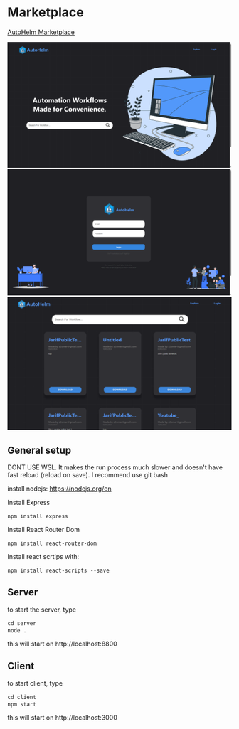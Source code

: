 # Marketplace

[AutoHelm Marketplace](https://www.auto-helm.com/)

![Main Page](/autohelm_searchpage.png)
![Login Page](autohelm_loginpage.png)
![Explore Page](autohelm_explorepage.png)
## General setup
DONT USE WSL. It makes the run process much slower and doesn't have fast reload (reload on save). 
I recommend use git bash

install nodejs: https://nodejs.org/en

Install Express
```
npm install express
```
Install React Router Dom
```
npm install react-router-dom
```

Install react scrtips with:
```
npm install react-scripts --save
```

## Server
to start the server, type 
```
cd server
node . 
```
this will start on http://localhost:8800

## Client
to start client, type 
```
cd client
npm start
```
this will start on http://localhost:3000
